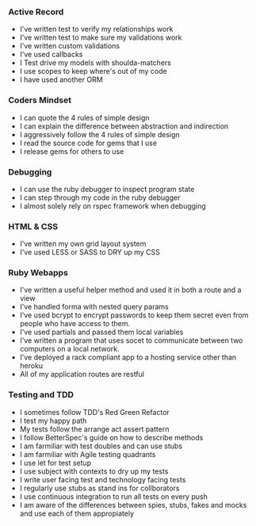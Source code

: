 ### Active Record
- I've written test to verify my relationships work
- I've written test to make sure my validations work
- I've written custom validations
- I've used callbacks
- I Test drive my models with shoulda-matchers
- I use scopes to keep where's out of my code
- I have used another ORM 

### Coders Mindset
- I can quote the 4 rules of simple design
- I can explain the difference between abstraction and indirection
- I aggressively follow the 4 rules of simple design
- I read the source code for gems that I use 
- I release gems for others to use

### Debugging 
- I can use the ruby debugger to inspect program state
- I can step through my code in the ruby debugger
- I almost solely rely on rspec framework when debugging

### HTML & CSS
- I've written my own grid layout system
- I've used LESS or SASS to DRY up my CSS

### Ruby Webapps
- I've written a useful helper method and used it in both a route and a view
- I've handled forma with nested query params
- I've used bcrypt to encrypt passwords to keep them secret even from people who have access to them. 
- I've used partials and passed them local variables
- I've written a program that uses socet to communicate between two computers on a local network.
- I've deployed a rack compliant app to a hosting service other than heroku
- All of my application routes are restful

### Testing and TDD
- I sometimes follow TDD's Red Green Refactor
- I test my happy path
- My tests follow the arrange act assert pattern 
- I follow BetterSpec's guide on how to describe methods
- I am farmiliar with test doubles and can use stubs
- I am farmiliar with Agile testing quadrants
- I use let for test setup 
- I use subject with contexts to dry up my tests
- I write user facing test and technology facing tests
- I regularly use stubs as stand ins for collborators
- I use continuous integration to run all tests on every push
- I am aware of the differences between spies, stubs, fakes and mocks and use each of them appropiately